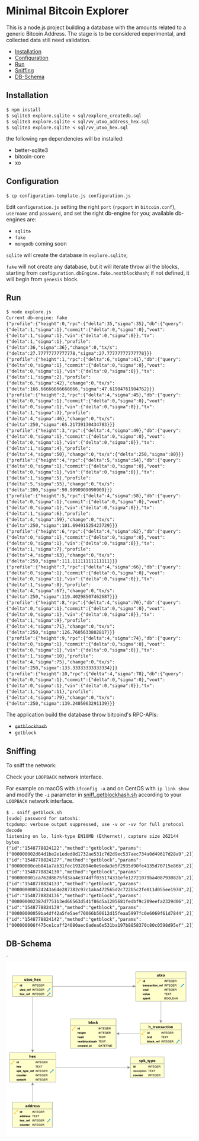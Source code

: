 # Minimal Bitcoin Explorer

This is a node.js project building a database with the amounts related to a generic Bitcoin Address.
The stage is to be considered experimental, and collected data still need validation.

* [Installation](#installation)
* [Configuration](#configuration)
* [Run](#run)
* [Sniffing](#sniffing)
* [DB-Schema](#db-schema)

## Installation
```
$ npm install
$ sqlite3 explore.sqlite < sql/explore_createdb.sql
$ sqlite3 explore.sqlite < sql/vv_utxo_address_hex.sql
$ sqlite3 explore.sqlite < sql/vv_utxo_hex.sql
```
the following `npm` dependencies will be installed:
* better-sqlite3
* bitcoin-core
* xo

## Configuration
```
$ cp configuration-template.js configuration.js
```

Edit `configuration.js` setting the right `port` (`rpcport` in `bitcoin.conf`), `username` and `password`, and set the right db-engine for you; available db-engines are:
* `sqlite`
* `fake`
* `mongodb` coming soon

`sqlite` will create the database in `explore.sqlite`;

`fake` will not create any database, but it will iterate throw all the blocks, starting from `configuration.dbEngine.fake.nextblockhash`; if not defined, it will begin from `genesis` block.

## Run
```
$ node explore.js
Current db-engine: fake
{"profile":{"height":0,"rpc":{"delta":35,"sigma":35},"db":{"query":{"delta":1,"sigma":1},"commit":{"delta":0,"sigma":0},"vout":{"delta":1,"sigma":1},"vin":{"delta":0,"sigma":0}},"tx":{"delta":1,"sigma":1},"profile":{"delta":36,"sigma":36},"change":0,"tx/s":{"delta":27.77777777777778,"sigma":27.77777777777778}}}
{"profile":{"height":1,"rpc":{"delta":6,"sigma":41},"db":{"query":{"delta":0,"sigma":1},"commit":{"delta":0,"sigma":0},"vout":{"delta":0,"sigma":1},"vin":{"delta":0,"sigma":0}},"tx":{"delta":1,"sigma":2},"profile":{"delta":6,"sigma":42},"change":0,"tx/s":{"delta":166.66666666666666,"sigma":47.61904761904762}}}
{"profile":{"height":2,"rpc":{"delta":4,"sigma":45},"db":{"query":{"delta":0,"sigma":1},"commit":{"delta":0,"sigma":0},"vout":{"delta":0,"sigma":1},"vin":{"delta":0,"sigma":0}},"tx":{"delta":1,"sigma":3},"profile":{"delta":4,"sigma":46},"change":0,"tx/s":{"delta":250,"sigma":65.21739130434783}}}
{"profile":{"height":3,"rpc":{"delta":4,"sigma":49},"db":{"query":{"delta":0,"sigma":1},"commit":{"delta":0,"sigma":0},"vout":{"delta":0,"sigma":1},"vin":{"delta":0,"sigma":0}},"tx":{"delta":1,"sigma":4},"profile":{"delta":4,"sigma":50},"change":0,"tx/s":{"delta":250,"sigma":80}}}
{"profile":{"height":4,"rpc":{"delta":5,"sigma":54},"db":{"query":{"delta":0,"sigma":1},"commit":{"delta":0,"sigma":0},"vout":{"delta":0,"sigma":1},"vin":{"delta":0,"sigma":0}},"tx":{"delta":1,"sigma":5},"profile":{"delta":5,"sigma":55},"change":0,"tx/s":{"delta":200,"sigma":90.9090909090909}}}
{"profile":{"height":5,"rpc":{"delta":4,"sigma":58},"db":{"query":{"delta":0,"sigma":1},"commit":{"delta":0,"sigma":0},"vout":{"delta":0,"sigma":1},"vin":{"delta":0,"sigma":0}},"tx":{"delta":1,"sigma":6},"profile":{"delta":4,"sigma":59},"change":0,"tx/s":{"delta":250,"sigma":101.69491525423729}}}
{"profile":{"height":6,"rpc":{"delta":4,"sigma":62},"db":{"query":{"delta":0,"sigma":1},"commit":{"delta":0,"sigma":0},"vout":{"delta":0,"sigma":1},"vin":{"delta":0,"sigma":0}},"tx":{"delta":1,"sigma":7},"profile":{"delta":4,"sigma":63},"change":0,"tx/s":{"delta":250,"sigma":111.11111111111111}}}
{"profile":{"height":7,"rpc":{"delta":4,"sigma":66},"db":{"query":{"delta":0,"sigma":1},"commit":{"delta":0,"sigma":0},"vout":{"delta":0,"sigma":1},"vin":{"delta":0,"sigma":0}},"tx":{"delta":1,"sigma":8},"profile":{"delta":4,"sigma":67},"change":0,"tx/s":{"delta":250,"sigma":119.40298507462687}}}
{"profile":{"height":8,"rpc":{"delta":4,"sigma":70},"db":{"query":{"delta":0,"sigma":1},"commit":{"delta":0,"sigma":0},"vout":{"delta":0,"sigma":1},"vin":{"delta":0,"sigma":0}},"tx":{"delta":1,"sigma":9},"profile":{"delta":4,"sigma":71},"change":0,"tx/s":{"delta":250,"sigma":126.7605633802817}}}
{"profile":{"height":9,"rpc":{"delta":4,"sigma":74},"db":{"query":{"delta":0,"sigma":1},"commit":{"delta":0,"sigma":0},"vout":{"delta":0,"sigma":1},"vin":{"delta":0,"sigma":0}},"tx":{"delta":1,"sigma":10},"profile":{"delta":4,"sigma":75},"change":0,"tx/s":{"delta":250,"sigma":133.33333333333334}}}
{"profile":{"height":10,"rpc":{"delta":4,"sigma":78},"db":{"query":{"delta":0,"sigma":1},"commit":{"delta":0,"sigma":0},"vout":{"delta":0,"sigma":1},"vin":{"delta":0,"sigma":0}},"tx":{"delta":1,"sigma":11},"profile":{"delta":4,"sigma":79},"change":0,"tx/s":{"delta":250,"sigma":139.2405063291139}}}
```
The application build the database throw bitcoind's RPC-APIs:
* ~~`getblockhash`~~
* `getblock`

## Sniffing

To sniff the network:

Check your `LOOPBACK` network interface.

For example on macOS with `ifconfig -a` and on CentOS with `ip link show` and modify the `-i` parameter in [sniff_getblockhash.sh](sniff_getblockhash.sh) according to your `LOOPBACK` network interface.

```
$ . sniff_getblock.sh
[sudo] password for satoshi:
tcpdump: verbose output suppressed, use -v or -vv for full protocol decode
listening on lo, link-type EN10MB (Ethernet), capture size 262144 bytes
{"id":"1548778824122","method":"getblock","params":["000000002d64d1be2e1eded8d1732ae531c7d2d9ec537aec734a0d49617d28a9",2]}
{"id":"1548778824127","method":"getblock","params":["00000000ceb841a7ab31fec1932094e0e9eda3e5f2935d90fe4135d70715e86b",2]}
{"id":"1548778824130","method":"getblock","params":["000000001ca762d8675fd3aa4e374dff035174331efe12721079ba408793082b",2]}
{"id":"1548778824133","method":"getblock","params":["000000008524243a64e287382c97c1aba472565d2c722b5c2fe011d055ee197d",2]}
{"id":"1548778824136","method":"getblock","params":["000000002387d7751b3ed66563d541f86d5a1205681fedbf9c209eefa2329d06",2]}
{"id":"1548778824139","method":"getblock","params":["00000000059ba4df42a5fe5aef70066b50612d15feaa5997fc0e6069f61d7844",2]}
{"id":"1548778824142","method":"getblock","params":["000000006f475ce1caff24080aec6adea6e531ba197b8858370c80c0598d95ef",2]}
```

## DB-Schema
`
![db-schema](images/db-schema.png "db-schema")
